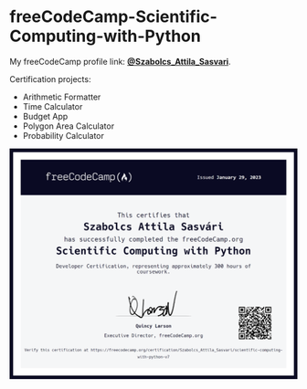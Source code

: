 # freeCodeCamp-Scientific-Computing-with-Python

My freeCodeCamp profile link: [**@Szabolcs_Attila_Sasvari**](https://www.freecodecamp.org/Szabolcs_Attila_Sasvari).

Certification projects:
- Arithmetic Formatter
- Time Calculator
- Budget App
- Polygon Area Calculator
- Probability Calculator


<div align = "center"><img src="https://github.com/szabolcs-attila-sasvari/freeCodeCamp-Scientific-Computing-with-Python/blob/main/freeCodeCamp_Scientific_Computing_with_Python_certification.png"></div>
